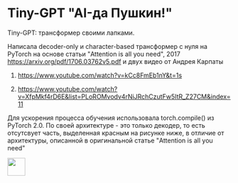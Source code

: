 # Tiny-GPT "AI-да Пушкин!"
Tiny-GPT: трансформер своими лапками. 

Написала decoder-only и character-based трансформер с нуля на PyTorch на основе статьи "Attention is all you need", 2017
https://arxiv.org/pdf/1706.03762v5.pdf
и двух видео от Андрея Карпаты
1) https://www.youtube.com/watch?v=kCc8FmEb1nY&t=1s

2) https://www.youtube.com/watch?v=XfpMkf4rD6E&list=PLoROMvodv4rNiJRchCzutFw5ItR_Z27CM&index=11

Для ускорения процесса обучения использовала torch.compile() из PyTorch 2.0.
По своей архитектуре - это только декодер, то есть отсутсвует часть, выделенная красным на рисунке ниже, в отличие от архитектуры, описанной в оригинальной статье "Attention is all you need"
<div>
<img src="https://github.com/lenaptv/Tiny-GPT-/blob/main/decoder-only.png" width="40" height="40"/>
</div>

